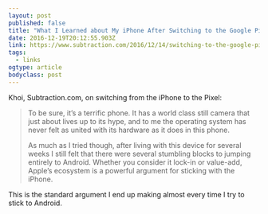 ```yaml
---
layout: post 
published: false 
title: "What I Learned about My iPhone After Switching to the Google Pixel" 
date: 2016-12-19T20:12:55.903Z 
link: https://www.subtraction.com/2016/12/14/switching-to-the-google-pixel/ 
tags:
  - links
ogtype: article 
bodyclass: post 
---
```


Khoi, Subtraction.com, on switching from the iPhone to the Pixel:

> To be sure, it’s a terrific phone. It has a world class still camera that just about lives up to its hype, and to me the operating system has never felt as united with its hardware as it does in this phone.
> 
> As much as I tried though, after living with this device for several weeks I still felt that there were several stumbling blocks to jumping entirely to Android. Whether you consider it lock-in or value-add, Apple’s ecosystem is a powerful argument for sticking with the iPhone.

This is the standard argument I end up making almost every time I try to stick to Android.
